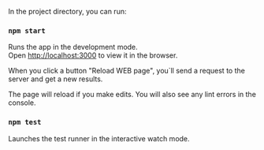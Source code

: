 In the project directory, you can run:

### `npm start`

Runs the app in the development mode.<br />
Open [http://localhost:3000](http://localhost:3000) to view it in the browser.

When you click a button "Reload WEB page", you`ll send a request to the server and get a new results.

The page will reload if you make edits.
You will also see any lint errors in the console.

### `npm test`

Launches the test runner in the interactive watch mode.<br />
